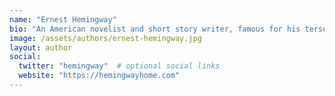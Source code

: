```yaml
---
name: "Ernest Hemingway"
bio: "An American novelist and short story writer, famous for his terse style."
image: /assets/authors/ernest-hemingway.jpg
layout: author
social:
  twitter: "hemingway"  # optional social links
  website: "https://hemingwayhome.com"
---
```

